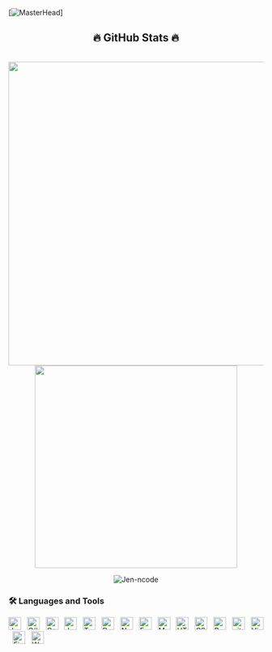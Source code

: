 [![MasterHead](https://developers.giphy.com/branch/master/static/api-512d36c09662682717108a38bbb5c57d.gif)]


<h2 align="center">🔥 GitHub Stats 🔥</h2>
<br>
<div align=center>
  <a href="#" title="Jen-ncode">
    <img width="600"  src="https://github-readme-stats.vercel.app/api/top-langs/?username=Jen-ncode&hide=c%23,powershell,Mathematica,Ruby,Objective-C,Objective-C%2b%2b,Cuda&title_color=61dafb&text_color=ffffff&icon_color=61dafb&bg_color=20232a&langs_count=8&layout=compact&border_color=61dafb&hide_border=true" />
  </a>
  <a href="#" title="Jen-ncode">
    <img width="400" src="https://github-readme-stats.vercel.app/api?username=Jen-ncode&show_icons=true&theme=react&border_color=61dafb&hide_border=true" />
  </a>
<p><img align="center" src="https://github-readme-streak-stats.herokuapp.com/?user=Jen-ncode&&theme=tokyonight" alt="Jen-ncode" /></p>
</div>


### 🛠 Languages and Tools
<p align="left">
<img src="https://img.shields.io/badge/Java-282C34?logo=java&logoColor=007396" title="Java" height="25"/> &nbsp;
<img src="https://img.shields.io/badge/C%23-282C34?logo=c-sharp&logoColor=68217A" title="C#" height="25"/> &nbsp;
<img src="https://img.shields.io/badge/C++-282C34?logo=c%2B%2B&logoColor=00599C" title="C++" height="25"/> &nbsp;
<img src="https://img.shields.io/badge/JavaScript-282C34?logo=javascript&logoColor=F7DF1E" title="JavaScript" height="25"/> &nbsp;
<img src="https://img.shields.io/badge/TypeScript-282C34?logo=typescript&logoColor=3178C6" title="TypeScript" height="25"/> &nbsp;
<img src="https://img.shields.io/badge/ReactJS-282C34?logo=react&logoColor=61DAFB" title="ReactJS" height="25"/> &nbsp;
<img src="https://img.shields.io/badge/Node.js-282C34?logo=node.js&logoColor=00F200" title="Node.js" height="25"/> &nbsp;
<img src="https://img.shields.io/badge/Express-282C34?logo=express&logoColor=FFFFFF" title="Express.js" height="25"/> &nbsp;
<img src="https://img.shields.io/badge/MongoDB-282C34?logo=mongodb&logoColor=47A248" title="MongoDB" height="25"/> &nbsp;
<img src="https://img.shields.io/badge/HTML5-282C34?logo=html5&logoColor=E34F26" title="HTML5" height="25"/> &nbsp;
<img src="https://img.shields.io/badge/CSS3-282C34?logo=css3&logoColor=1572B6" title="CSS3" height="25"/> &nbsp;
<img src="https://img.shields.io/badge/Bootstrap-282C34?logo=bootstrap&logoColor=7952B3" title="Bootstrap" height="25"/> &nbsp;
<img src="https://img.shields.io/badge/git-282C34?logo=git&logoColor=F05032" title="git" height="25"/> &nbsp;
<img src="https://img.shields.io/badge/VS%20Code-282C34?logo=visual-studio-code&logoColor=007ACC"  title="Visual Studio Code" height="25"/> &nbsp;
<img src="https://img.shields.io/badge/Firebase-282C34?logo=firebase&logoColor=FFCA28" title="Firebase" height="25"/> &nbsp;
<img src="https://img.shields.io/badge/WordPress-282C34?logo=wordPress&logoColor=21759B" title="WordPress" height="25"/> &nbsp;
</p>




